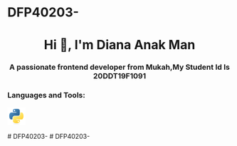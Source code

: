 # DFP40203-
<h1 align="center">Hi 👋, I'm Diana Anak Man</h1>
<h3 align="center">A passionate frontend developer from Mukah,My Student Id Is 20DDT19F1091</h3>


<h3 align="left">Languages and Tools:</h3>
<p align="left"> <a href="https://www.python.org" target="_blank"> <img src="https://raw.githubusercontent.com/devicons/devicon/master/icons/python/python-original.svg" alt="python" width="40" height="40"/> </a> </p># DFP40203-
# DFP40203-
